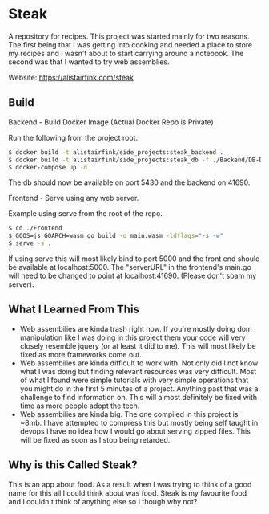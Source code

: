 # Steak
A repository for recipes. This project was started mainly for two reasons. The first being that I was getting into cooking and needed a place to store my recipes and I wasn't about to start carrying around a notebook. The second was that I wanted to try web assemblies.

Website: https://alistairfink.com/steak

## Build
Backend - Build Docker Image (Actual Docker Repo is Private) 

Run the following from the project root.
```bash
$ docker build -t alistairfink/side_projects:steak_backend .
$ docker build -t alistairfink/side_projects:steak_db -f ./Backend/DB-Dockerfile .
$ docker-compose up -d
```
The db should now be available on port 5430 and the backend on 41690.

Frontend - Serve using any web server.

Example using serve from the root of the repo.
```bash
$ cd ./Frontend
$ GOOS=js GOARCH=wasm go build -o main.wasm -ldflags="-s -w"
$ serve -s . 
```

If using serve this will most likely bind to port 5000 and the front end should be available at localhost:5000. The "serverURL" in the frontend's main.go will need to be changed to point at localhost:41690. (Please don't spam my server). 

## What I Learned From This
- Web assembilies are kinda trash right now. If you're mostly doing dom manipulation like I was doing in this project them your code will very closely resemble jquery (or at least it did to me). This will most likely be fixed as more frameworks come out. 
- Web assembilies are kinda difficult to work with. Not only did I not know what I was doing but finding relevant resources was very difficult. Most of what I found were simple tutorials with very simple operations that you might do in the first 5 minutes of a project. Anything past that was a challenge to find information on. This will almost definitely be fixed with time as more people adopt the tech.
- Web assembilies are kinda big. The one compiled in this project is ~8mb. I have attempted to compress this but mostly being self taught in devops I have no idea how I would go about serving zipped files. This will be fixed as soon as I stop being retarded.

## Why is this Called Steak?
This is an app about food. As a result when I was trying to think of a good name for this all I could think about was food. Steak is my favourite food and I couldn't think of anything else so I though why not?

